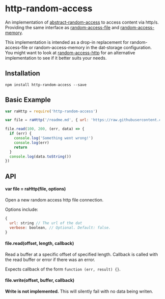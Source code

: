 # http-random-access

An implementation of [abstract-random-access](https://www.npmjs.com/package/abstract-random-access) to access content via http/s.
Providing the same interface as [random-access-file](https://www.npmjs.com/package/random-access-file) and [random-access-memory](https://www.npmjs.com/package/random-access-memory).

This implementation is intended as a drop-in replacement for random-access-file or random-access-memory in the dat-storage configuration. You might want to look at [random-access-http](https://www.npmjs.com/package/random-access-memory) for an alternative implementation to see if it better suits your needs.

## Installation

```
npm install http-random-access --save
```

## Basic Example

```js
var raHttp = require('http-random-access')

var file = raHttp('/readme.md', { url: 'https://raw.githubusercontent.com/e-e-e/http-random-access/master/' })

file.read(100, 200, (err, data) => {
  if (err) {
    console.log('Something went wrong!')
    console.log(err)
    return
  }
  console.log(data.toString())
})
```

## API

#### var file = raHttp(file, options)

Open a new random access http file connection.

Options include:
```js
{
  url: string // The url of the dat
  verbose: boolean, // Optional. Default: false.
}
```

#### file.read(offset, length, callback)

Read a buffer at a specific offset of specified length. Callback is called with the read buffer or error if there was an error.

Expects callback of the form `function (err, result) {}`.

#### file.write(offset, buffer, callback)

**Write is not implemented.** This will silently fail with no data being writen.
